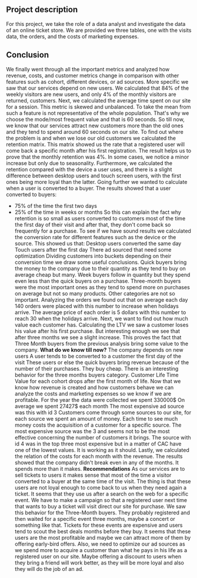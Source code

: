 ## Project description
For this project, we take the role of a data analyst and investigate the data of an online ticket store. We are provided we three tables, one with the visits data, the orders, and the costs of marketing expenses. 

## Conclusion
We finally went through all the important metrics and analyzed how revenue, costs, and customer metrics change in comparison with other features such as cohort, different devices, or ad sources.
More specific we saw that our services depend on new users. We calculated that 84% of the weekly visitors are new users, and only 4% of the monthly visitors are returned, customers.
Next, we calculated the average time spent on our site for a session. This metric is skewed and unbalanced. To take the mean from such a feature is not representative of the whole population. That's why we choose the mode/most frequent value and that is 60 seconds.
So till now, we know that our services attract new customers more than the old ones and they tend to spend around 60 seconds on our site.
To find out where the problem is and when we lose our old customers we calculated the retention matrix. This matrix showed us the rate that a registered user will come back a specific month after his first registration. The result helps us to prove that the monthly retention was 4%. In some cases, we notice a minor increase but only due to seasonality. Furthermore, we calculated the retention compared with the device a user uses, and there is a slight difference between desktop users and touch screen users, with the first ones being more loyal than the latter.
Going further we wanted to calculate when a user is converted to a buyer. The results showed that a user converted to buyers:
- 75% of the time the first two days
- 25% of the time in weeks or months
So this can explain the fact why retention is so small as users converted to customers most of the time the first day of their visit and after that, they don't come back so frequently for a purchase. To see if we have sound results we calculated the conversion rate for different features such as the device or the source. This showed us that:
Desktop users converted the same day
Touch users after the first day
There ad sourced that need some optimization
Dividing customers into buckets depending on their conversion time we draw some useful conclusions.
Quick buyers bring the money to the company due to their quantity as they tend to buy on average cheap but many.
Week buyers follow in quantity but they spend even less than the quick buyers on a purchase.
Three-month buyers were the most important ones as they tend to spend more on purchases on average but not so many products.
Other categories are not so important.
Analyzing the orders we found out that on average each day 140 orders were placed with this number to increase when holidays arrive.
The average price of each order is 5 dollars with this number to reach 30 when the holidays arrive.
Next, we want to find out how much value each customer has. Calculating the LTV we saw a customer loses his value after his first purchase. But interesting enough we see that after three months we see a slight increase. This proves the fact that Three Month buyers from the previous analysis bring some value to the company.
**What do we know till now?**
The company depends on new users
A user tends to be converted to a customer the first day of the visit
These users or else the quick buyers bring revenue because of the number of their purchases. They buy cheap.
There is an interesting behavior for the three months buyers category.
Customer Life Time Value for each cohort drops after the first month of life.
Now that we know how revenue is created and how customers behave we can analyze the costs and marketing expenses so we know if we are profitable.
For the year the data were collected we spent 330000\$
On average we spent 27427\$ each month
The most expensive ad source was this with id 3
Customers come through some sources to our site, for each source we spent an amount of money. Each time to see much money costs the acquisition of a customer for a specific source.
The most expensive source was the 3 and seems not to be the most effective concerning the number of customers it brings.
The source with id 4 was in the top three most expensive but in a matter of CAC have one of the lowest values. It is working as it should.
Lastly, we calculated the relation of the costs for each month with the revenue. The results showed that the company didn't break even in any of the months. It spends more than it makes.
**Recommendations**
As our services are to sell tickets to users it makes sense that most of the time a visitor converted to a buyer at the same time of the visit. The thing is that these users are not loyal enough to come back to us when they need again a ticket. It seems that they use us after a search on the web for a specific event. We have to make a campaign so that a registered user next time that wants to buy a ticket will visit direct our site for purchase. We saw this behavior for the Three-Month buyers. They probably registered and then waited for a specific event three months, maybe a concert or something like that. Tickets for these events are expensive and users tend to scout the best deals months before they buy. It seems that these users are the most profitable and maybe we can attract more of them by offering early-bird offers. Also, we need to optimize our ad sources as we spend more to acquire a customer than what he pays in his life as a registered user on our site. Maybe offering a discount to users when they bring a friend will work better, as they will be more loyal and also they will do the job of an ad.
